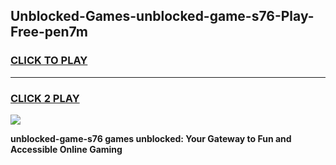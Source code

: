
## Unblocked-Games-unblocked-game-s76-Play-Free-pen7m
<h3>
<a href="https://premium76.site?title=unblocked-game-s76&ref=10A">CLICK TO PLAY</a></h3>
<hr>

<h3>
<a href="https://premium76.site?title=unblocked-game-s76&ref=10A">CLICK 2 PLAY</a>
  
</h3>

<a href="https://premium76.site?title=unblocked-game-s76&ref=10A"><img src="https://clearcache.store/games.png"></a>


**unblocked-game-s76 games unblocked: Your Gateway to Fun and Accessible Online Gaming**
